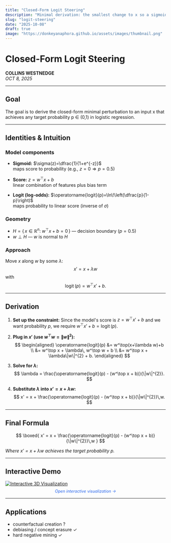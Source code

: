 ```yaml
---
title: "Closed-Form Logit Steering"
description: "Minimal derivation: the smallest change to x so a sigmoid model outputs a chosen probability p."
slug: "logit-steering"
date: "2025-10-08"
draft: true
image: "https://donkeyanaphora.github.io/assets/images/thumbnail.png"
---
```


# Closed-Form Logit Steering

**COLLINS WESTNEDGE**  
*OCT 8, 2025*

---

## Goal

The goal is to derive the closed-form minimal perturbation to an input x that achieves any target probability p ∈ (0,1) in logistic regression.

---

## Identities & Intuition

### Model components
- **Sigmoid:** $\sigma(z)=\dfrac{1}{1+e^{-z}}$  
  maps score to probability (e.g., $z=0 \Rightarrow p=0.5$)

- **Score:** $z=w^\top x + b$  
  linear combination of features plus bias term

- **Logit (log-odds):** $\operatorname{logit}(p)=\ln\!\left(\dfrac{p}{1-p}\right)$  
  maps probability to linear score (inverse of $\sigma$)

### Geometry

- $H=\{\,x\in\mathbb{R}^n:\; w^\top x + b = 0\,\}$ — decision boundary ($p=0.5$)  
- $w \perp H$ — $w$ is normal to $H$

### Approach
Move $x$ along $w$ by some $\lambda$:
$$
x' = x + \lambda w
$$
with
$$
\operatorname{logit}(p) = w^\top x' + b.
$$

---

## Derivation

1. **Set up the constraint:** Since the model's score is $z = w^\top x' + b$ and we want probability $p$, we require $w^\top x' + b = \operatorname{logit}(p)$.

2. **Plug in $x'$ (use $w^\top w=\|w\|^2$):**
$$
\begin{aligned}
\operatorname{logit}(p)
&= w^\top(x+\lambda w)+b \\
&= w^\top x + \lambda\, w^\top w + b \\
&= w^\top x + \lambda\|w\|^{2} + b.
\end{aligned}
$$

3. **Solve for $\lambda$:**
$$
\lambda
= \frac{\operatorname{logit}(p) - (w^\top x + b)}{\|w\|^{2}}.
$$

4. **Substitute $\lambda$ into $x' = x + \lambda w$:**
$$
x' = x + \frac{\operatorname{logit}(p) - (w^\top x + b)}{\|w\|^{2}}\,w.
$$

---

## Final Formula

$$
\boxed{
x' = x + \frac{\operatorname{logit}(p) - (w^\top x + b)}{\|w\|^{2}}\,w
}
$$

*Where $x' = x + \lambda w$ achieves the target probability $p$.*

---

## Interactive Demo

<a href="https://www.desmos.com/3d/a8l7iozpkg">
  <img src="https://www.desmos.com/calc-3d-thumbs/production/version/vneb3kclie/28dcc360-a562-11f0-8a7e-3186abbe9703.png" 
       alt="Interactive 3D Visualization" 
       style="max-width: 60%; border: 1px solid var(--section-border);">
</a>

<p style="text-align: center; font-size: 0.9em; margin-top: 0.5rem;">
  <a href="https://www.desmos.com/3d/a8l7iozpkg" style="color: #2563eb; text-decoration: none;">
    <em>Open interactive visualization →</em>
  </a>
</p>

--- 

## Applications

- counterfactual creation ?  
- debiasing / concept erasure ✓  
- hard negative mining ✓